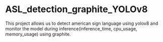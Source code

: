 # ASL_detection_graphite_YOLOv8
This project allows us to detect american sign language using yolov8 and monitor the model during inference(inference_time, cpu_usage, memory_usage) using graphite.

